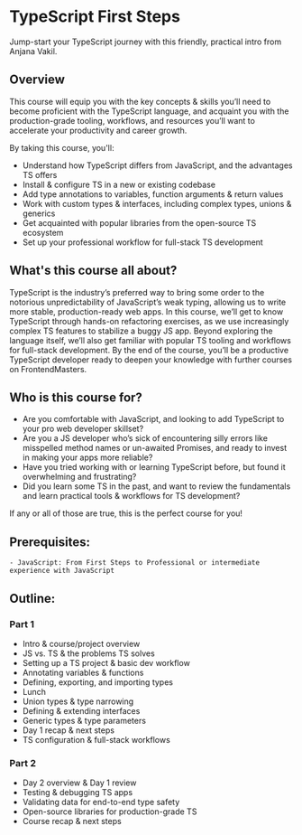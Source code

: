 # TypeScript First Steps

Jump-start your TypeScript journey with this friendly, practical intro from Anjana Vakil.

## Overview
  This course will equip you with the key concepts & skills you’ll need to become proficient with the TypeScript language, and acquaint you with the production-grade tooling, workflows, and resources you’ll want to accelerate your productivity and career growth.


By taking this course, you'll:
  - Understand how TypeScript differs from JavaScript, and the advantages TS offers
  - Install & configure TS in a new or existing codebase
  - Add type annotations to variables, function arguments & return values
  - Work with custom types & interfaces, including complex types, unions & generics
  - Get acquainted with popular libraries from the open-source TS ecosystem
  - Set up your professional workflow for full-stack TS development

## What's this course all about? 
  TypeScript is the industry’s preferred way to bring some order to the notorious unpredictability of JavaScript’s weak typing, allowing us to write more stable, production-ready web apps. In this course, we’ll get to know TypeScript through hands-on refactoring exercises, as we use increasingly complex TS features to stabilize a buggy JS app. Beyond exploring the language itself, we’ll also get familiar with popular TS tooling and workflows for full-stack development. By the end of the course, you’ll be a productive TypeScript developer ready to deepen your knowledge with further courses on FrontendMasters.

## Who is this course for?

- Are you comfortable with JavaScript, and looking to add TypeScript to your pro web developer skillset?
- Are you a JS developer who’s sick of encountering silly errors like misspelled method names or un-awaited Promises, and ready to invest in making your apps more reliable?
- Have you tried working with or learning TypeScript before, but found it overwhelming and frustrating?
- Did you learn some TS in the past, and want to review the fundamentals and learn practical tools & workflows for TS development?
	
If any or all of those are true, this is the perfect course for you!

## Prerequisites:
	- JavaScript: From First Steps to Professional or intermediate experience with JavaScript
	
## Outline: 

### Part 1

- Intro & course/project overview
- JS vs. TS & the problems TS solves
- Setting up a TS project & basic dev workflow
- Annotating variables & functions
- Defining, exporting, and importing types
- Lunch
- Union types & type narrowing
- Defining & extending interfaces 
- Generic types & type parameters
- Day 1 recap & next steps
- TS configuration & full-stack workflows

### Part 2

- Day 2 overview & Day 1 review
- Testing & debugging TS apps
- Validating data for end-to-end type safety
- Open-source libraries for production-grade TS
- Course recap & next steps
	

